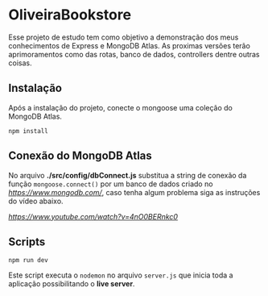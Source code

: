 # OliveiraBookstore
 
Esse projeto de estudo tem como objetivo a demonstração dos meus conhecimentos de Express e MongoDB Atlas. As proximas versões terão aprimoramentos como das rotas, banco de dados, controllers dentre outras coisas.

## Instalação
Após a instalação do projeto, conecte o mongoose uma coleção do MongoDB Atlas.
```console
npm install
```

## Conexão do MongoDB Atlas
No arquivo **./src/config/dbConnect.js** substitua a string de conexão da função `mongoose.connect()` por um banco de dados criado no *https://www.mongodb.com/*, caso tenha algum problema siga as instruções do vídeo abaixo.

*https://www.youtube.com/watch?v=4nO0BERnkc0*

## Scripts
```console
npm run dev
```
Este script executa o `nodemon` no arquivo `server.js` que inicia toda a aplicação possibilitando o **live server**.




